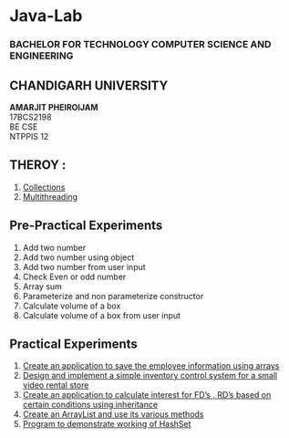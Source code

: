 # Java-Lab
### BACHELOR FOR TECHNOLOGY COMPUTER SCIENCE AND ENGINEERING
## CHANDIGARH UNIVERSITY

<b>AMARJIT PHEIROIJAM </b><br />
17BCS2198 <br/>
BE CSE <br />
NTPPIS 12 <br />

## THEROY :
1. [Collections](https://github.com/Amarjit-pheiroijam/java-Lab/blob/master/Theories/Collections/Readme.md)
2. [Multithreading](https://github.com/Amarjit-pheiroijam/java-Lab/blob/master/Theories/Multithreading/Readme.md)

## Pre-Practical Experiments
1. Add two number
2. Add two number using object
3. Add two number from user input
4. Check Even or odd number
5. Array sum
6. Parameterize and non parameterize constructor
7. Calculate volume of a box
8. Calculate volume of a box from user input

## Practical Experiments
1. [Create an application to save the employee information using arrays](https://github.com/Amarjit-pheiroijam/java-Lab/blob/master/Practicals/P1-Main.java)
2. [Design and implement a simple inventory control system for a small video rental store](https://github.com/Amarjit-pheiroijam/java-Lab/blob/master/Practicals/P2-Main.java)
3. [Create an application to calculate interest for FD’s , RD’s based on certain conditions using inheritance](https://github.com/Amarjit-pheiroijam/java-Lab/blob/master/Practicals/P3-Main.java)
4. [Create an ArrayList and use its various methods](https://github.com/Amarjit-pheiroijam/java-Lab/blob/master/Practicals/P4-Main.java)
5. [Program to demonstrate working of HashSet](https://github.com/Amarjit-pheiroijam/java-Lab/blob/master/Practicals/P5-Main.java)

